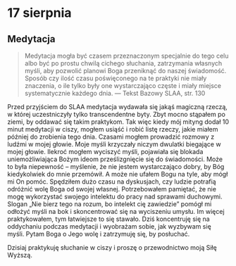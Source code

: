 
# 17 sierpnia

## Medytacja

> Medytacja mogła być czasem przeznaczonym specjalnie do tego celu albo być po prostu chwilą cichego słuchania, zatrzymania własnych myśli, aby pozwolić planowi Boga przeniknąć do naszej świadomość. Sposób czy ilość czasu poświęconego na te praktyki nie miały znaczenia, o ile tylko były one wystarczająco częste i miały miejsce systematycznie każdego dnia. — Tekst Bazowy SLAA, str. 130

Przed przyjściem do SLAA medytacja wydawała się jakąś magiczną rzeczą, w której uczestniczyły tylko transcendentne byty. Zbyt mocno stąpałem po ziemi, by oddawać się takim praktykom. Tak więc kiedy mój mityng dodał 10 minut medytacji w ciszy, mogłem usiąść i robić listę rzeczy, jakie miałem później do zrobienia tego dnia. Czasami mogłem prowadzić rozmowy z ludźmi w mojej głowie. Moje myśli krzyczały niczym dwulatki biegające w mojej głowie. Ilekroć mogłem wyciszyć myśli, pojawiała się blokada uniemożliwiająca Bożym ideom prześlizgnięcie się do świadomości. Może to była niepewność – myślenie, że nie jestem wystarczająco dobry, by Bóg kiedykolwiek do mnie przemówił. A może nie ufałem Bogu na tyle, aby mógł mi On pomóc. Spędziłem dużo czasu na dyskusjach, czy ludzie potrafią odróżnić wolę Boga od swojej własnej. Potrzebowałem pamiętać, że nie mogę wykorzystać swojego intelektu do pracy nad sprawami duchowymi. Slogan „Nie bierz tego na rozum, bo intelekt cię zawiedzie” pomógł mi odłożyć myśli na bok i skoncentrować się na wyciszeniu umysłu. Im więcej praktykowałem, tym łatwiejsze to się stawało. Dziś koncentruję się na oddychaniu podczas medytacji i wyobrażam sobie, jak wyzbywam się myśli. Pytam Boga o Jego wolę i zatrzymuję się, by posłuchać.

Dzisiaj praktykuję słuchanie w ciszy i proszę o przewodnictwo moją Siłę Wyższą.
